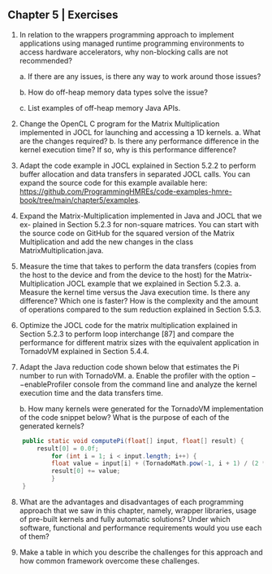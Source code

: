 ## Chapter 5 | Exercises

1. In relation to the wrappers programming approach to implement applications using managed runtime programming environments to access hardware accelerators, why non-blocking calls are not recommended?

	a. If there are any issues, is there any way to work around those issues? 
	
	b. How do off-heap memory data types solve the issue?
	
	c. List examples of off-heap memory Java APIs.
	
2. Change the OpenCL C program for the Matrix Multiplication implemented in JOCL for launching and accessing a 1D kernels.
	a. What are the changes required?
	b. Is there any performance difference in the kernel execution time? If so, why is this performance difference?
	
3. Adapt the code example in JOCL explained in Section 5.2.2 to perform buffer allocation and data transfers in separated JOCL calls. You can expand the source code for this example available here: https://github.com/ProgrammingHMREs/code-examples-hmre-book/tree/main/chapter5/examples.

4. Expand the Matrix-Multiplication implemented in Java and JOCL that we ex- plained in Section 5.2.3 for non-square matrices. You can start with the source code on GitHub for the squared version of the Matrix Multiplication and add the new changes in the class MatrixMultiplication.java.

5. Measure the time that takes to perform the data transfers (copies from the host to the device and from the device to the host) for the Matrix-Multiplication JOCL example that we explained in Section 5.2.3.
	a. Measure the kernel time versus the Java execution time. Is there any difference? Which one is faster? How is the complexity and the amount of operations compared to the sum reduction explained in Section 5.5.3.
	
6. Optimize the JOCL code for the matrix multiplication explained in Section 5.2.3 to perform loop interchange [87] and compare the performance for different matrix sizes with the equivalent application in TornadoVM explained in Section 5.4.4. 

7. Adapt the Java reduction code shown below that estimates the Pi number to run with TornadoVM.
   a. Enable the profiler with the option −−enableProfiler console from the command line and analyze the kernel execution time and the data transfers time.
	
   b. How many kernels were generated for the TornadoVM implementation of the code snippet below? What is the purpose of each of the generated kernels?

```java
	public static void computePi(float[] input, float[] result) {
	    result[0] = 0.0f;
    	    for (int i = 1; i < input.length; i++) {
        	float value = input[i] + (TornadoMath.pow(-1, i + 1) / (2 * i - 1));
        	result[0] += value;
    	    }
	}
```	

  
	
8. What are the advantages and disadvantages of each programming approach that we saw in this chapter, namely, wrapper libraries, usage of pre-built kernels and fully automatic solutions? Under which software, functional and performance requirements would you use each of them?

9. Make a table in which you describe the challenges for this approach and how common framework overcome these challenges.
